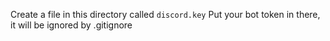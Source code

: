 Create a file in this directory called `discord.key`
Put your bot token in there, it will be ignored by .gitignore
